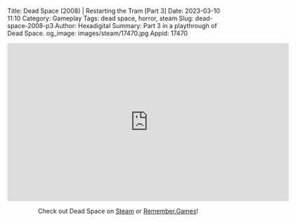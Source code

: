 Title: Dead Space (2008) | Restarting the Tram [Part 3]
Date: 2023-03-10 11:10
Category: Gameplay
Tags: dead space,  horror, steam
Slug: dead-space-2008-p3
Author: Hexadigital
Summary: Part 3 in a playthrough of Dead Space.
og_image: images/steam/17470.jpg
Appid: 17470

<center><iframe src="https://www.youtube.com/embed/oAtIBx_qGHc?feature=oembed" allow="accelerometer; autoplay; encrypted-media; gyroscope; picture-in-picture" width="640" height="360" frameborder="0"></iframe>

Check out Dead Space on [Steam](https://store.steampowered.com/app/17470/?curator_clanid=34633900) or [Remember.Games](https://remember.games/game/815/dead-space/)!</center>